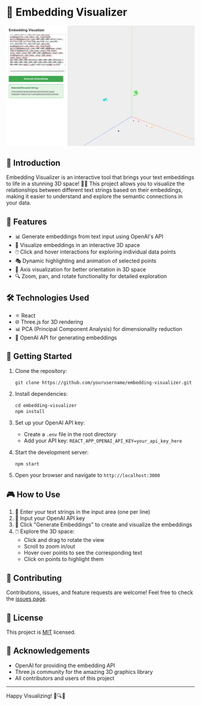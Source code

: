 # 🌌 Embedding Visualizer

![Embedding Visualizer](embed.png)

## 🚀 Introduction

Embedding Visualizer is an interactive tool that brings your text embeddings to life in a stunning 3D space! 🎨✨ This project allows you to visualize the relationships between different text strings based on their embeddings, making it easier to understand and explore the semantic connections in your data.

## 🌟 Features

- 📊 Generate embeddings from text input using OpenAI's API
- 🔮 Visualize embeddings in an interactive 3D space
- 🖱️ Click and hover interactions for exploring individual data points
- 🎭 Dynamic highlighting and animation of selected points
- 📏 Axis visualization for better orientation in 3D space
- 🔍 Zoom, pan, and rotate functionality for detailed exploration

## 🛠️ Technologies Used

- ⚛️ React
- 🌐 Three.js for 3D rendering
- 📊 PCA (Principal Component Analysis) for dimensionality reduction
- 🧠 OpenAI API for generating embeddings

## 🚀 Getting Started

1. Clone the repository:
   ```
   git clone https://github.com/yourusername/embedding-visualizer.git
   ```

2. Install dependencies:
   ```
   cd embedding-visualizer
   npm install
   ```

3. Set up your OpenAI API key:
   - Create a `.env` file in the root directory
   - Add your API key: `REACT_APP_OPENAI_API_KEY=your_api_key_here`

4. Start the development server:
   ```
   npm start
   ```

5. Open your browser and navigate to `http://localhost:3000`

## 🎮 How to Use

1. 📝 Enter your text strings in the input area (one per line)
2. 🔑 Input your OpenAI API key
3. 🚀 Click "Generate Embeddings" to create and visualize the embeddings
4. 🖱️ Explore the 3D space:
   - Click and drag to rotate the view
   - Scroll to zoom in/out
   - Hover over points to see the corresponding text
   - Click on points to highlight them

## 🤝 Contributing

Contributions, issues, and feature requests are welcome! Feel free to check the [issues page](https://github.com/yourusername/embedding-visualizer/issues).

## 📜 License

This project is [MIT](https://choosealicense.com/licenses/mit/) licensed.

## 🙏 Acknowledgements

- OpenAI for providing the embedding API
- Three.js community for the amazing 3D graphics library
- All contributors and users of this project

---

Happy Visualizing! 🎉🔍🚀